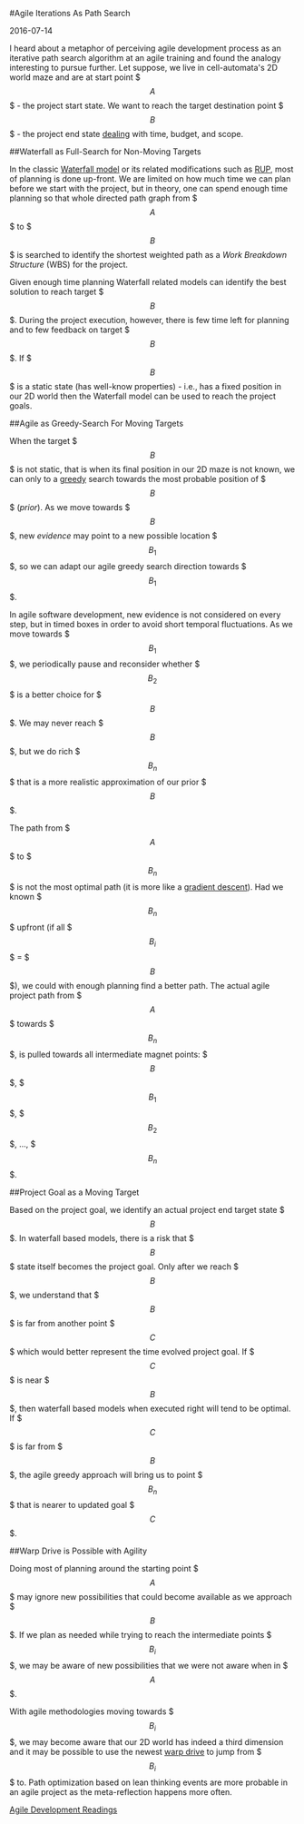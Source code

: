 #Agile Iterations As Path Search

2016-07-14

<!--- tags: agile -->

I heard about a metaphor of perceiving agile development process as an iterative path search algorithm at an agile training and found the analogy interesting to pursue further. Let suppose, we live in cell-automata's 2D world maze and are at start point $$$A$$$ - the project start state. We want to reach the target destination point $$$B$$$ - the project end state [dealing](https://en.wikipedia.org/wiki/Project_management_triangle) with time, budget, and scope.

##Waterfall as Full-Search for Non-Moving Targets

In the classic [Waterfall model](https://en.wikipedia.org/wiki/Waterfall_model) or its related modifications such as [RUP](https://en.wikipedia.org/wiki/Rational_Unified_Process), most of planning is done up-front.  We are limited on how much time we can plan before we start with the project, but in theory, one can spend enough time planning so that whole directed path graph from $$$A$$$ to $$$B$$$ is searched to identify the shortest weighted path as a *Work Breakdown Structure* (WBS) for the project.

Given enough time planning Waterfall related models can identify the best solution to reach target $$$B$$$. During the project execution, however, there is few time left for planning and to few feedback on target $$$B$$$. If $$$B$$$ is a static state (has well-know properties) - i.e., has a fixed position in our 2D world then the Waterfall model can be used to reach the project goals.

##Agile as Greedy-Search For Moving Targets

When the target $$$B$$$ is not static, that is when its final position in our 2D maze is not known, we can only to a [greedy](https://en.wikipedia.org/wiki/Greedy_algorithm) search towards the most probable position of $$$B$$$ (*prior*). As we move towards $$$B$$$, new *evidence* may point to a new possible location $$$B_1$$$, so we can adapt our agile greedy search direction towards $$$B_1$$$.

In agile software development, new evidence is not considered on every step, but in timed boxes in order to avoid short temporal fluctuations. As we move towards $$$B_1$$$, we periodically pause and reconsider whether $$$B_2$$$ is a better choice for $$$B$$$. We may never reach $$$B$$$, but we do rich $$$B_n$$$ that is a more realistic approximation of our prior $$$B$$$.

The path from $$$A$$$ to $$$B_n$$$ is not the most optimal path (it is more like a [gradient descent](https://en.wikipedia.org/wiki/Gradient_descent)). Had we known $$$B_n$$$ upfront (if all $$$B_i$$$ = $$$B$$$), we could with enough planning find a better path. The actual agile project path from $$$A$$$ towards $$$B_n$$$, is pulled towards all intermediate magnet points: $$$B$$$, $$$B_1$$$, $$$B_2$$$, ..., $$$B_n$$$.

##Project Goal as a Moving Target

Based on the project goal, we identify an actual project end target state $$$B$$$. In waterfall based models, there is a risk that $$$B$$$ state itself becomes the project goal. Only after we reach $$$B$$$, we understand that $$$B$$$ is far from another point $$$C$$$ which would better represent the time evolved project goal. If $$$C$$$ is near $$$B$$$, then waterfall based models when executed right will tend to be optimal. If $$$C$$$ is far from $$$B$$$, the agile greedy approach will bring us to point $$$B_n$$$ that is nearer to updated goal $$$C$$$.

##Warp Drive is Possible with Agility

Doing most of planning around the starting point $$$A$$$ may ignore new possibilities that could become available as we approach $$$B$$$. If we plan as needed while trying to reach the intermediate points $$$B_i$$$, we may be aware of new possibilities that we were not aware when in $$$A$$$.

With agile methodologies moving towards $$$B_i$$$, we may become aware that our 2D world has indeed a third dimension and it may be possible to use the newest [warp drive](https://en.wikipedia.org/wiki/Warp_drive) to jump from $$$B_i$$$ to. Path optimization based on lean thinking events are more probable in an agile project as the meta-reflection happens more often.

<ins class='nfooter'><a rel='next' id='fnext' href='#blog/2016/2016-06-27-Agile-Development-Readings.md'>Agile Development Readings</a></ins>

